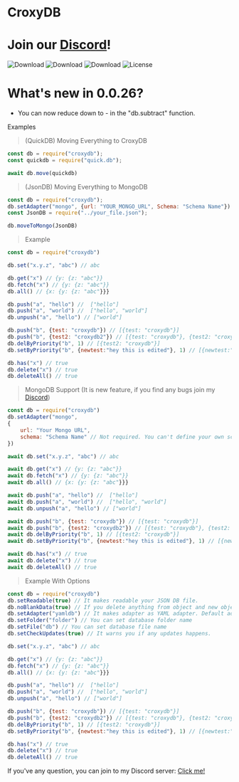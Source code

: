 # CroxyDB

# Join our [Discord](https://discord.gg/q6bA9RksJp)!

![Download](https://img.shields.io/npm/dt/croxydb.svg?style=flat-square) ![Download](https://img.shields.io/npm/dm/croxydb.svg?style=flat-square) ![Download](https://img.shields.io/npm/dw/croxydb.svg?style=flat-square) ![License](https://img.shields.io/npm/l/croxydb.svg?style=flat-square)

# What's new in 0.0.26?
- You can now reduce down to - in the "db.subtract" function.

Examples

> (QuickDB) Moving Everything to CroxyDB

```js
const db = require("croxydb");
const quickdb = require("quick.db");

await db.move(quickdb)
```

> (JsonDB) Moving Everything to MongoDB

```js
const db = require("croxydb");
db.setAdapter("mongo", {url: "YOUR_MONGO_URL", Schema: "Schema Name"})
const JsonDB = require("../your_file.json");

db.moveToMongo(JsonDB)
```

> Example

```js
const db = require("croxydb")

db.set("x.y.z", "abc") // abc

db.get("x") // {y: {z: "abc"}}
db.fetch("x") // {y: {z: "abc"}}
db.all() // {x: {y: {z: "abc"}}}

db.push("a", "hello") //  ["hello"]
db.push("a", "world") //  ["hello", "world"]
db.unpush("a", "hello") // ["world"]

db.push("b", {test: "croxydb"}) // [{test: "croxydb"}]
db.push("b", {test2: "croxydb2"}) // [{test: "croxydb"}, {test2: "croxydb2"}]
db.delByPriority("b", 1) // [{test2: "croxydb"}]
db.setByPriority("b", {newtest:"hey this is edited"}, 1) // [{newtest:"hey this is edited"}]

db.has("x") // true
db.delete("x") // true
db.deleteAll() // true
```

> MongoDB Support (It is new feature, if you find any bugs join my [Discord](https://discord.gg/q6bA9RksJp))

```js
const db = require("croxydb")
db.setAdapter("mongo", 
{
    url: "Your Mongo URL", 
    schema: "Schema Name" // Not required. You can't define your own schema. Just name.
})

await db.set("x.y.z", "abc") // abc

await db.get("x") // {y: {z: "abc"}}
await db.fetch("x") // {y: {z: "abc"}}
await db.all() // {x: {y: {z: "abc"}}}

await db.push("a", "hello") //  ["hello"]
await db.push("a", "world") //  ["hello", "world"]
await db.unpush("a", "hello") // ["world"]

await db.push("b", {test: "croxydb"}) // [{test: "croxydb"}]
await db.push("b", {test2: "croxydb2"}) // [{test: "croxydb"}, {test2: "croxydb2"}]
await db.delByPriority("b", 1) // [{test2: "croxydb"}]
await db.setByPriority("b", {newtest:"hey this is edited"}, 1) // [{newtest:"hey this is edited"}]

await db.has("x") // true
await db.delete("x") // true
await db.deleteAll() // true
```

> Example With Options

```js
const db = require("croxydb")
db.setReadable(true) // It makes readable your JSON DB file.
db.noBlankData(true) // If you delete anything from object and new object size is less than 1, automaticly removes that object.
db.setAdapter("yamldb") // It makes adapter as YAML adapter. Default adapter is JsonDB
db.setFolder("folder") // You can set database folder name
db.setFile("db") // You can set database file name
db.setCheckUpdates(true) // It warns you if any updates happens.

db.set("x.y.z", "abc") // abc

db.get("x") // {y: {z: "abc"}}
db.fetch("x") // {y: {z: "abc"}}
db.all() // {x: {y: {z: "abc"}}}

db.push("a", "hello") //  ["hello"]
db.push("a", "world") //  ["hello", "world"]
db.unpush("a", "hello") // ["world"]

db.push("b", {test: "croxydb"}) // [{test: "croxydb"}]
db.push("b", {test2: "croxydb2"}) // [{test: "croxydb"}, {test2: "croxydb2"}]
db.delByPriority("b", 1) // [{test2: "croxydb"}]
db.setByPriority("b", {newtest:"hey this is edited"}, 1) // [{newtest:"hey this is edited"}]

db.has("x") // true
db.delete("x") // true
db.deleteAll() // true
```

If you've any question, you can join to my Discord server: [Click me!](https://discord.gg/q6bA9RksJp)
